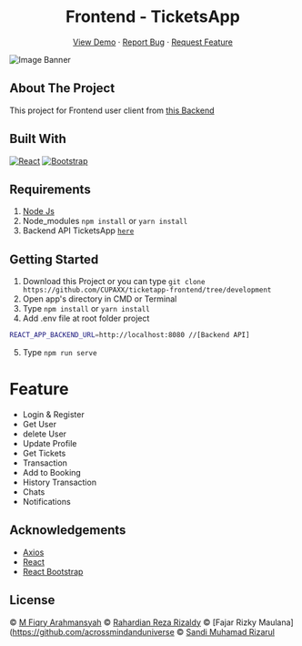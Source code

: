 <h1 align='center'>Frontend - TicketsApp</h1>
  <p align="center">
    <a href="https://b22-coffeeshop.netlify.app/">View Demo</a>
    ·
    <a href="https://github.com/CUPAXX/ticketapp-frontend/issues">Report Bug</a>
    ·
    <a href="https://github.com/CUPAXX/ticketapp-frontend/pulls">Request Feature</a>
  </p>

![Image Banner](screnshot/home.jpg)

## About The Project

This project for Frontend user client from <a href="https://github.com/apaajaa22/backend-ticketapp">this Backend</a>

## Built With

[![React](https://img.shields.io/badge/React-v17.0.2-green)](https://github.com/facebook/react)
[![Bootstrap](https://img.shields.io/badge/Bootstrap-v5.1.0-blue)](https://react-bootstrap.github.io)

## Requirements

1. <a href="https://nodejs.org/en/download/">Node Js</a>
2. Node_modules `npm install` or `yarn install`
3. Backend API TicketsApp [`here`](https://github.com/apaajaa22/backend-ticketapp)

## Getting Started

1. Download this Project or you can type `git clone https://github.com/CUPAXX/ticketapp-frontend/tree/development`
2. Open app's directory in CMD or Terminal
3. Type `npm install` or `yarn install`
4. Add .env file at root folder project

```sh
REACT_APP_BACKEND_URL=http://localhost:8080 //[Backend API]
```

5. Type `npm run serve`

# Feature
<ul>
<li>Login & Register</li>
<li>Get User</li>
<li>delete User</li>
<li>Update Profile</li>
<li>Get Tickets</li>
<li>Transaction</li>
<li>Add to Booking</li>
<li>History Transaction</li>
<li>Chats</li>
<li>Notifications</li>
</ul>

## Acknowledgements

- [Axios](https://www.npmjs.com/package/axios)
- [React](https://reactjs.org/)
- [React Bootstrap](https://react-bootstrap.github.io)

## License

© [M Fiqry Arahmansyah](https://github.com/CUPAXX) © [Rahardian Reza Rizaldy](https://github.com/apaajaa22) © [Fajar Rizky Maulana](https://github.com/acrossmindanduniverse © [Sandi Muhamad Rizarul](https://github.com/PurpleReborn)